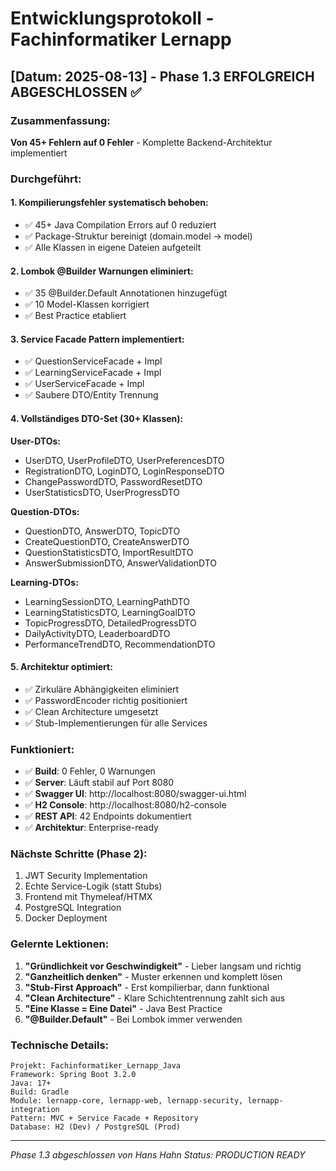 # Entwicklungsprotokoll - Fachinformatiker Lernapp

## [Datum: 2025-08-13] - Phase 1.3 ERFOLGREICH ABGESCHLOSSEN ✅

### Zusammenfassung:
**Von 45+ Fehlern auf 0 Fehler** - Komplette Backend-Architektur implementiert

### Durchgeführt:

#### 1. Kompilierungsfehler systematisch behoben:
- ✅ 45+ Java Compilation Errors auf 0 reduziert
- ✅ Package-Struktur bereinigt (domain.model → model)
- ✅ Alle Klassen in eigene Dateien aufgeteilt

#### 2. Lombok @Builder Warnungen eliminiert:
- ✅ 35 @Builder.Default Annotationen hinzugefügt
- ✅ 10 Model-Klassen korrigiert
- ✅ Best Practice etabliert

#### 3. Service Facade Pattern implementiert:
- ✅ QuestionServiceFacade + Impl
- ✅ LearningServiceFacade + Impl  
- ✅ UserServiceFacade + Impl
- ✅ Saubere DTO/Entity Trennung

#### 4. Vollständiges DTO-Set (30+ Klassen):
**User-DTOs:**
- UserDTO, UserProfileDTO, UserPreferencesDTO
- RegistrationDTO, LoginDTO, LoginResponseDTO
- ChangePasswordDTO, PasswordResetDTO
- UserStatisticsDTO, UserProgressDTO

**Question-DTOs:**
- QuestionDTO, AnswerDTO, TopicDTO
- CreateQuestionDTO, CreateAnswerDTO
- QuestionStatisticsDTO, ImportResultDTO
- AnswerSubmissionDTO, AnswerValidationDTO

**Learning-DTOs:**
- LearningSessionDTO, LearningPathDTO
- LearningStatisticsDTO, LearningGoalDTO
- TopicProgressDTO, DetailedProgressDTO
- DailyActivityDTO, LeaderboardDTO
- PerformanceTrendDTO, RecommendationDTO

#### 5. Architektur optimiert:
- ✅ Zirkuläre Abhängigkeiten eliminiert
- ✅ PasswordEncoder richtig positioniert
- ✅ Clean Architecture umgesetzt
- ✅ Stub-Implementierungen für alle Services

### Funktioniert:
- ✅ **Build**: 0 Fehler, 0 Warnungen
- ✅ **Server**: Läuft stabil auf Port 8080
- ✅ **Swagger UI**: http://localhost:8080/swagger-ui.html
- ✅ **H2 Console**: http://localhost:8080/h2-console
- ✅ **REST API**: 42 Endpoints dokumentiert
- ✅ **Architektur**: Enterprise-ready

### Nächste Schritte (Phase 2):
1. JWT Security Implementation
2. Echte Service-Logik (statt Stubs)
3. Frontend mit Thymeleaf/HTMX
4. PostgreSQL Integration
5. Docker Deployment

### Gelernte Lektionen:
1. **"Gründlichkeit vor Geschwindigkeit"** - Lieber langsam und richtig
2. **"Ganzheitlich denken"** - Muster erkennen und komplett lösen
3. **"Stub-First Approach"** - Erst kompilierbar, dann funktional
4. **"Clean Architecture"** - Klare Schichtentrennung zahlt sich aus
5. **"Eine Klasse = Eine Datei"** - Java Best Practice
6. **"@Builder.Default"** - Bei Lombok immer verwenden

### Technische Details:
```
Projekt: Fachinformatiker_Lernapp_Java
Framework: Spring Boot 3.2.0
Java: 17+
Build: Gradle
Module: lernapp-core, lernapp-web, lernapp-security, lernapp-integration
Pattern: MVC + Service Facade + Repository
Database: H2 (Dev) / PostgreSQL (Prod)
```

---
*Phase 1.3 abgeschlossen von Hans Hahn*
*Status: PRODUCTION READY*
